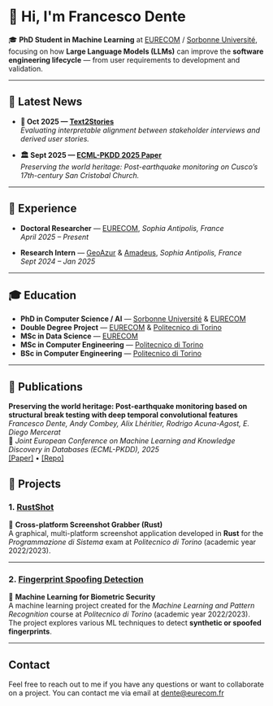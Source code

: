 # 👋 Hi, I'm Francesco Dente

🎓 **PhD Student in Machine Learning** at [EURECOM](https://www.eurecom.fr/en) / [Sorbonne Université](https://www.sorbonne-universite.fr/),  
focusing on how **Large Language Models (LLMs)** can improve the **software engineering lifecycle** — from user requirements to development and validation.

---

## 📰 Latest News

- **📘 Oct 2025 — [Text2Stories](https://arxiv.org/abs/2510.08622)**  
  *Evaluating interpretable alignment between stakeholder interviews and derived user stories.*

- **🏛️ Sept 2025 — [ECML-PKDD 2025 Paper](https://ecmlpkdd-storage.s3.eu-central-1.amazonaws.com/preprints/2025/ads/preprint_ecml_pkdd_2025_ads_650.pdf)**  
  *Preserving the world heritage: Post-earthquake monitoring on Cusco’s 17th-century San Cristobal Church.*

---

## 💼 Experience

- **Doctoral Researcher** — [EURECOM](https://www.eurecom.fr/en), *Sophia Antipolis, France*  
  *April 2025 – Present*

- **Research Intern** — [GeoAzur](https://geoazur.oca.eu/en/) & [Amadeus](https://amadeus.com/), *Sophia Antipolis, France*  
  *Sept 2024 – Jan 2025*

---

## 🎓 Education

- **PhD in Computer Science / AI** — [Sorbonne Université](https://www.sorbonne-universite.fr/) & [EURECOM](https://www.eurecom.fr/en)
- **Double Degree Project** — [EURECOM](https://www.eurecom.fr/en) & [Politecnico di Torino](https://www.polito.it/)
- **MSc in Data Science** — [EURECOM](https://www.eurecom.fr/en)
- **MSc in Computer Engineering** — [Politecnico di Torino](https://www.polito.it/)
- **BSc in Computer Engineering** — [Politecnico di Torino](https://www.polito.it/)

---

## 📄 Publications

**Preserving the world heritage: Post-earthquake monitoring based on structural break testing with deep temporal convolutional features**  
*Francesco Dente, Andy Combey, Alix Lhéritier, Rodrigo Acuna-Agost, E. Diego Mercerat*  
📘 *Joint European Conference on Machine Learning and Knowledge Discovery in Databases (ECML-PKDD), 2025*  
[[Paper]](https://ecmlpkdd-storage.s3.eu-central-1.amazonaws.com/preprints/2025/ads/preprint_ecml_pkdd_2025_ads_650.pdf) • [[Repo]](https://github.com/francdente/SHM-post_earthquake_monitoring)

## 🧩 Projects

### 1. [RustShot](https://github.com/AChiabodo/RustShot)
🦀 **Cross-platform Screenshot Grabber (Rust)**  
A graphical, multi-platform screenshot application developed in **Rust** for the *Programmazione di Sistema* exam at *Politecnico di Torino* (academic year 2022/2023). 

---

### 2. [Fingerprint Spoofing Detection](https://github.com/francdente/FingerPrintSpoofing_Detection)
🧬 **Machine Learning for Biometric Security**  
A machine learning project created for the *Machine Learning and Pattern Recognition* course at *Politecnico di Torino* (academic year 2022/2023).  
The project explores various ML techniques to detect **synthetic or spoofed fingerprints**.

---



## Contact

Feel free to reach out to me if you have any questions or want to collaborate on a project. You can contact me via email at [dente@eurecom.fr](mailto:dente@eurecom.fr)
